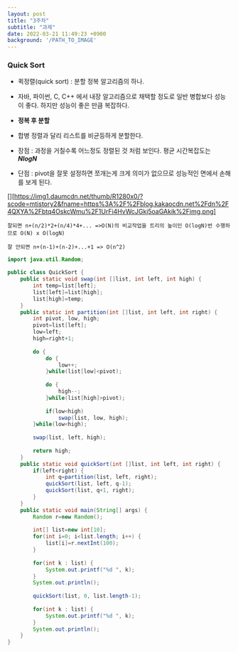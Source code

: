 ```yaml
---
layout: post
title: "3주차"
subtitle: "과제"
date: 2022-03-21 11:49:23 +0900
background: '/PATH_TO_IMAGE'
---
```


### Quick Sort

* 퀵정렬(quick sort) : 분할 정복 알고리즘의 하나.

* 자바, 파이썬, C, C++ 에서 내장 알고리즘으로 채택할 정도로 일반 병합보다 성능이 좋다. 하지만 성능이 좋은 만큼 복잡하다.

* **정복 후 분할**

* 합병 정렬과 달리 리스트를 비균등하게 분할한다.

* 장점 : 과정을 거칠수록 어느정도 정렬된 것 처럼 보인다. 평균 시간복잡도는 ***NlogN***

* 단점 : pivot을 잘못 설정하면 쪼개는게 크게 의미가 없으므로 성능적인 면에서 손해를 보게 된다. 

[][https://img1.daumcdn.net/thumb/R1280x0/?scode=mtistory2&fname=https%3A%2F%2Fblog.kakaocdn.net%2Fdn%2F4QXYA%2Fbtq4OskcWmu%2F1UrFi4HvWcJGkj5oaGAkik%2Fimg.png]
```
잘되면 n+(n/2)*2+(n/4)*4+... =>O(N)의 비교작업을 트리의 높이인 O(logN)번 수행하므로 O(N) x O(logN)

```
```
잘 안되면 n+(n-1)+(n-2)+...+1 => O(n^2)
```
```java
import java.util.Random;

public class QuickSort {
	public static void swap(int []list, int left, int high) {
		int temp=list[left];
		list[left]=list[high];
		list[high]=temp;
	}
	public static int partition(int []list, int left, int right) {
		int pivot, low, high;
		pivot=list[left];
		low=left;
		high=right+1;
		
		do {
			do {
				low++;
			}while(list[low]<pivot);
			
			do {
				high--;
			}while(list[high]>pivot);
			
			if(low<high)
				swap(list, low, high);
		}while(low<high);
		
		swap(list, left, high);
		
		return high;
	}
	public static void quickSort(int []list, int left, int right) {
		if(left<right) {
			int q=partition(list, left, right);
			quickSort(list, left, q-1);
			quickSort(list, q+1, right);
		}
	}
	public static void main(String[] args) {
		Random r=new Random();
		
		int[] list=new int[10];
		for(int i=0; i<list.length; i++) {
			list[i]=r.nextInt(100);
		}
		
		for(int k : list) {
			System.out.printf("%d ", k);
		}
		System.out.println();
		
		quickSort(list, 0, list.length-1);
		
		for(int k : list) {
			System.out.printf("%d ", k);
		}
		System.out.println();
	}
}
```

